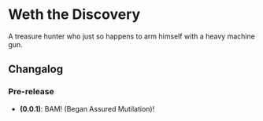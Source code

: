 # Weth the Discovery

A treasure hunter who just so happens to arm himself with a heavy machine gun.

## Changalog

### Pre-release

* **(0.0.1)**: BAM! (Began Assured Mutilation)!
